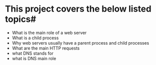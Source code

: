 # This project covers the below listed topics#

- What is the main role of a web server
- What is a child process
- Why web servers usually have a parent process and child processes
- What are the main HTTP requests
- what DNS stands for
- what is DNS main role
